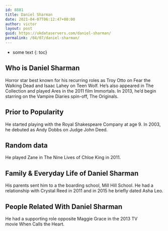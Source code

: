 ```yaml
---
id: 8881
title: Daniel Sharman
date: 2021-04-07T06:12:47+00:00
author: victor
layout: post
guid: https://ukdataservers.com/daniel-sharman/
permalink: /04/07/daniel-sharman/
---
```


* some text
{: toc}


## Who is Daniel Sharman



Horror star best known for his recurring roles as Troy Otto on Fear the Walking Dead and Isaac Lahey on Teen Wolf. He&#8217;s also appeared in The Collection and played Ares in the 2011 film Immortals. In 2013, he&#8217;d begin starring on the Vampire Diaries spin-off, The Originals.

                
                
                
## Prior to Popularity



He started playing with the Royal Shakespeare Company at age 9. In 2003, he debuted as Andy Dobbs on Judge John Deed. 

                
                
                
## Random data



He played Zane in The Nine Lives of Chloe King in 2011. 

                
                
                
## Family & Everyday Life of Daniel Sharman



His parents sent him to a the boarding school, Mill Hill School. He had a relationship with Crystal Reed in 2011 and in 2015 he briefly dated Asha Leo.

                
                
                
## People Related With Daniel Sharman



He had a supporting role opposite Maggie Grace in the 2013 TV movie When Calls the Heart. 

                
              
            
          
          
          